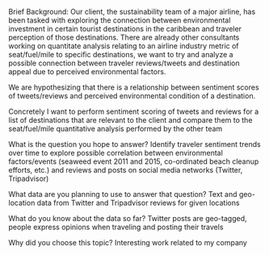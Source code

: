 Brief Background:
Our client, the sustainability team of a major airline, has been tasked with exploring the connection between environmental investment in certain tourist destinations in the caribbean and traveler perception of those destinations. There are already other consultants working on quantitate analysis relating to an airline industry metric of seat/fuel/mile to specific destinations, we want to try and analyze a possible connection between traveler reviews/tweets and destination appeal due to perceived environmental factors.

We are hypothesizing that there is a relationship between sentiment scores of tweets/reviews and perceived environmental condition of a destination.

Concretely I want to perform sentiment scoring of tweets and reviews for a list of destinations that are relevant to the client and compare them to the seat/fuel/mile quantitative analysis performed by the other team


What is the question you hope to answer?
Identify traveler sentiment trends over time to explore possible correlation between environmental factors/events (seaweed event 2011 and 2015, co-ordinated beach cleanup efforts, etc.) and reviews and posts on social media networks (Twitter, Tripadvisor)

What data are you planning to use to answer that question?
Text and geo-location data from Twitter and Tripadvisor reviews for given locations

What do you know about the data so far?
Twitter posts are geo-tagged, people express opinions when traveling and posting their travels

Why did you choose this topic?
Interesting work related to my company
